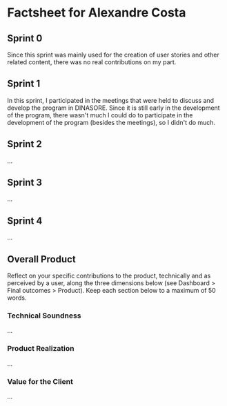 # Factsheet for Alexandre Costa

## Sprint 0

Since this sprint was mainly used for the creation of user stories and other related content, there was no real contributions on my part.


## Sprint 1

In this sprint, I participated in the meetings that were held to discuss and develop the program in DINASORE. Since it is still early in the development of the program, there wasn't much I could do to participate in the development of the program (besides the meetings), so I didn't do much.


## Sprint 2

...


## Sprint 3

...


## Sprint 4

...


## Overall Product

Reflect on your specific contributions to the product, technically and as perceived by a user, along the three dimensions below (see Dashboard > Final outcomes > Product). Keep each section below to a maximum of 50 words.


### Technical Soundness

...


### Product Realization

...


### Value for the Client

...
